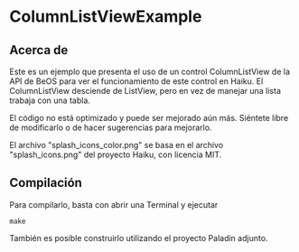 # ColumnListViewExample

## Acerca de

Este es un ejemplo que presenta el uso de un control ColumnListView de la API de BeOS para ver el funcionamiento de este control en Haiku. El ColumnListView desciende de ListView, pero en vez de manejar una lista trabaja con una tabla.

El código no está optimizado y puede ser mejorado aún más. Siéntete libre de modificarlo o de hacer sugerencias para mejorarlo.

El archivo "splash_icons_color.png" se basa en el archivo "splash_icons.png" del proyecto Haiku, con licencia MIT.

## Compilación

Para compilarlo, basta con abrir una Terminal y ejecutar

`make`

También es posible construirlo utilizando el proyecto Paladin adjunto.




